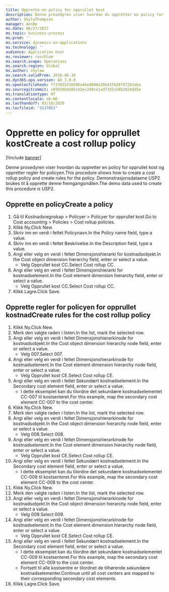 ```yaml
---
title: Opprette en policy for opprullet kost
description: Denne prosedyren viser hvordan du oppretter en policy for opprullet kost og oppretter regler for policyen.
author: ShylaThompson
manager: AnnBe
ms.date: 06/27/2017
ms.topic: business-process
ms.prod: ''
ms.service: dynamics-ax-applications
ms.technology: ''
audience: Application User
ms.reviewer: roschlom
ms.search.scope: Operations
ms.search.region: Global
ms.author: shylaw
ms.search.validFrom: 2016-06-30
ms.dyn365.ops.version: AX 7.0.0
ms.openlocfilehash: ff37655150596a4be8088e20b43f626f97262aba
ms.sourcegitcommit: c69926b4285cb2ec2d9ce1ad72d1cb852024dd5e
ms.translationtype: HT
ms.contentlocale: nb-NO
ms.lasthandoff: 03/18/2020
ms.locfileid: "3137851"
---
```

# <a name="create-a-cost-rollup-policy"></a><span data-ttu-id="7f3cb-103">Opprette en policy for opprullet kost</span><span class="sxs-lookup"><span data-stu-id="7f3cb-103">Create a cost rollup policy</span></span>

[!include [banner](../../includes/banner.md)]

<span data-ttu-id="7f3cb-104">Denne prosedyren viser hvordan du oppretter en policy for opprullet kost og oppretter regler for policyen.</span><span class="sxs-lookup"><span data-stu-id="7f3cb-104">This procedure shows how to create a cost rollup policy and create rules for the policy.</span></span> <span data-ttu-id="7f3cb-105">Demonstrasjonsdataene USP2 brukes til å opprette denne fremgangsmåten.</span><span class="sxs-lookup"><span data-stu-id="7f3cb-105">The demo data used to create this procedure is USP2.</span></span>


## <a name="create-a-policy"></a><span data-ttu-id="7f3cb-106">Opprette en policy</span><span class="sxs-lookup"><span data-stu-id="7f3cb-106">Create a policy</span></span>
1. <span data-ttu-id="7f3cb-107">Gå til Kostnadsregnskap > Policyer > Policyer for opprullet kost.</span><span class="sxs-lookup"><span data-stu-id="7f3cb-107">Go to Cost accounting > Policies > Cost rollup policies.</span></span>
2. <span data-ttu-id="7f3cb-108">Klikk Ny.</span><span class="sxs-lookup"><span data-stu-id="7f3cb-108">Click New.</span></span>
3. <span data-ttu-id="7f3cb-109">Skriv inn en verdi i feltet Policynavn.</span><span class="sxs-lookup"><span data-stu-id="7f3cb-109">In the Policy name field, type a value.</span></span>
4. <span data-ttu-id="7f3cb-110">Skriv inn en verdi i feltet Beskrivelse.</span><span class="sxs-lookup"><span data-stu-id="7f3cb-110">In the Description field, type a value.</span></span>
5. <span data-ttu-id="7f3cb-111">Angi eller velg en verdi i feltet Dimensjonshierarki for kostnadsobjekt.</span><span class="sxs-lookup"><span data-stu-id="7f3cb-111">In the Cost object dimension hierarchy field, enter or select a value.</span></span>
    * <span data-ttu-id="7f3cb-112">Velg Opprullet kost CC.</span><span class="sxs-lookup"><span data-stu-id="7f3cb-112">Select Cost rollup CC.</span></span>  
6. <span data-ttu-id="7f3cb-113">Angi eller velg en verdi i feltet Dimensjonshierarki for kostnadselement.</span><span class="sxs-lookup"><span data-stu-id="7f3cb-113">In the Cost element dimension hierarchy field, enter or select a value.</span></span>
    * <span data-ttu-id="7f3cb-114">Velg Opprullet kost CC.</span><span class="sxs-lookup"><span data-stu-id="7f3cb-114">Select Cost rollup CC.</span></span>  
7. <span data-ttu-id="7f3cb-115">Klikk Lagre.</span><span class="sxs-lookup"><span data-stu-id="7f3cb-115">Click Save.</span></span>

## <a name="create-rules-for-the-cost-rollup-policy"></a><span data-ttu-id="7f3cb-116">Opprette regler for policyen for opprullet kostnad</span><span class="sxs-lookup"><span data-stu-id="7f3cb-116">Create rules for the cost rollup policy</span></span>
1. <span data-ttu-id="7f3cb-117">Klikk Ny.</span><span class="sxs-lookup"><span data-stu-id="7f3cb-117">Click New.</span></span>
2. <span data-ttu-id="7f3cb-118">Merk den valgte raden i listen.</span><span class="sxs-lookup"><span data-stu-id="7f3cb-118">In the list, mark the selected row.</span></span>
3. <span data-ttu-id="7f3cb-119">Angi eller velg en verdi i feltet Dimensjonshierarkinode for kostnadsobjekt.</span><span class="sxs-lookup"><span data-stu-id="7f3cb-119">In the Cost object dimension hierarchy node field, enter or select a value.</span></span>
    * <span data-ttu-id="7f3cb-120">Velg 007.</span><span class="sxs-lookup"><span data-stu-id="7f3cb-120">Select 007.</span></span>  
4. <span data-ttu-id="7f3cb-121">Angi eller velg en verdi i feltet Dimensjonshierarkinode for kostnadselement.</span><span class="sxs-lookup"><span data-stu-id="7f3cb-121">In the Cost element dimension hierarchy node field, enter or select a value.</span></span>
    * <span data-ttu-id="7f3cb-122">Velg Opprullet kost CE.</span><span class="sxs-lookup"><span data-stu-id="7f3cb-122">Select Cost rollup CE.</span></span>  
5. <span data-ttu-id="7f3cb-123">Angi eller velg en verdi i feltet Sekundært kostnadselement.</span><span class="sxs-lookup"><span data-stu-id="7f3cb-123">In the Secondary cost element field, enter or select a value.</span></span>
    * <span data-ttu-id="7f3cb-124">I dette eksemplet kan du tilordne det sekundære kostnadselementet CC-007 til kostsenteret.</span><span class="sxs-lookup"><span data-stu-id="7f3cb-124">For this example, map the secondary cost element CC-007 to the cost center.</span></span>  
6. <span data-ttu-id="7f3cb-125">Klikk Ny.</span><span class="sxs-lookup"><span data-stu-id="7f3cb-125">Click New.</span></span>
7. <span data-ttu-id="7f3cb-126">Merk den valgte raden i listen.</span><span class="sxs-lookup"><span data-stu-id="7f3cb-126">In the list, mark the selected row.</span></span>
8. <span data-ttu-id="7f3cb-127">Angi eller velg en verdi i feltet Dimensjonshierarkinode for kostnadsobjekt.</span><span class="sxs-lookup"><span data-stu-id="7f3cb-127">In the Cost object dimension hierarchy node field, enter or select a value.</span></span>
    * <span data-ttu-id="7f3cb-128">Velg 008.</span><span class="sxs-lookup"><span data-stu-id="7f3cb-128">Select 008.</span></span>  
9. <span data-ttu-id="7f3cb-129">Angi eller velg en verdi i feltet Dimensjonshierarkinode for kostnadselement.</span><span class="sxs-lookup"><span data-stu-id="7f3cb-129">In the Cost element dimension hierarchy node field, enter or select a value.</span></span>
    * <span data-ttu-id="7f3cb-130">Velg Opprullet kost CE.</span><span class="sxs-lookup"><span data-stu-id="7f3cb-130">Select Cost rollup CE.</span></span>  
10. <span data-ttu-id="7f3cb-131">Angi eller velg en verdi i feltet Sekundært kostnadselement.</span><span class="sxs-lookup"><span data-stu-id="7f3cb-131">In the Secondary cost element field, enter or select a value.</span></span>
    * <span data-ttu-id="7f3cb-132">I dette eksemplet kan du tilordne det sekundære kostnadselementet CC-008 til kostsenteret.</span><span class="sxs-lookup"><span data-stu-id="7f3cb-132">For this example, map the secondary cost element CC-008 to the cost center.</span></span>  
11. <span data-ttu-id="7f3cb-133">Klikk Ny.</span><span class="sxs-lookup"><span data-stu-id="7f3cb-133">Click New.</span></span>
12. <span data-ttu-id="7f3cb-134">Merk den valgte raden i listen.</span><span class="sxs-lookup"><span data-stu-id="7f3cb-134">In the list, mark the selected row.</span></span>
13. <span data-ttu-id="7f3cb-135">Angi eller velg en verdi i feltet Dimensjonshierarkinode for kostnadsobjekt.</span><span class="sxs-lookup"><span data-stu-id="7f3cb-135">In the Cost object dimension hierarchy node field, enter or select a value.</span></span>
    * <span data-ttu-id="7f3cb-136">Velg 009.</span><span class="sxs-lookup"><span data-stu-id="7f3cb-136">Select 009.</span></span>  
14. <span data-ttu-id="7f3cb-137">Angi eller velg en verdi i feltet Dimensjonshierarkinode for kostnadselement.</span><span class="sxs-lookup"><span data-stu-id="7f3cb-137">In the Cost element dimension hierarchy node field, enter or select a value.</span></span>
    * <span data-ttu-id="7f3cb-138">Velg Opprullet kost CE.</span><span class="sxs-lookup"><span data-stu-id="7f3cb-138">Select Cost rollup CE.</span></span>  
15. <span data-ttu-id="7f3cb-139">Angi eller velg en verdi i feltet Sekundært kostnadselement.</span><span class="sxs-lookup"><span data-stu-id="7f3cb-139">In the Secondary cost element field, enter or select a value.</span></span>
    * <span data-ttu-id="7f3cb-140">I dette eksemplet kan du tilordne det sekundære kostnadselementet CC-009 til kostsenteret.</span><span class="sxs-lookup"><span data-stu-id="7f3cb-140">For this example, map the secondary cost element CC-009 to the cost center.</span></span>  
    * <span data-ttu-id="7f3cb-141">Fortsett til alle kostsentre er tilordnet de tilhørende sekundære kostnadselementer.</span><span class="sxs-lookup"><span data-stu-id="7f3cb-141">Continue until all cost centers are mapped to their corresponding secondary cost elements.</span></span>  
16. <span data-ttu-id="7f3cb-142">Klikk Lagre.</span><span class="sxs-lookup"><span data-stu-id="7f3cb-142">Click Save.</span></span>

